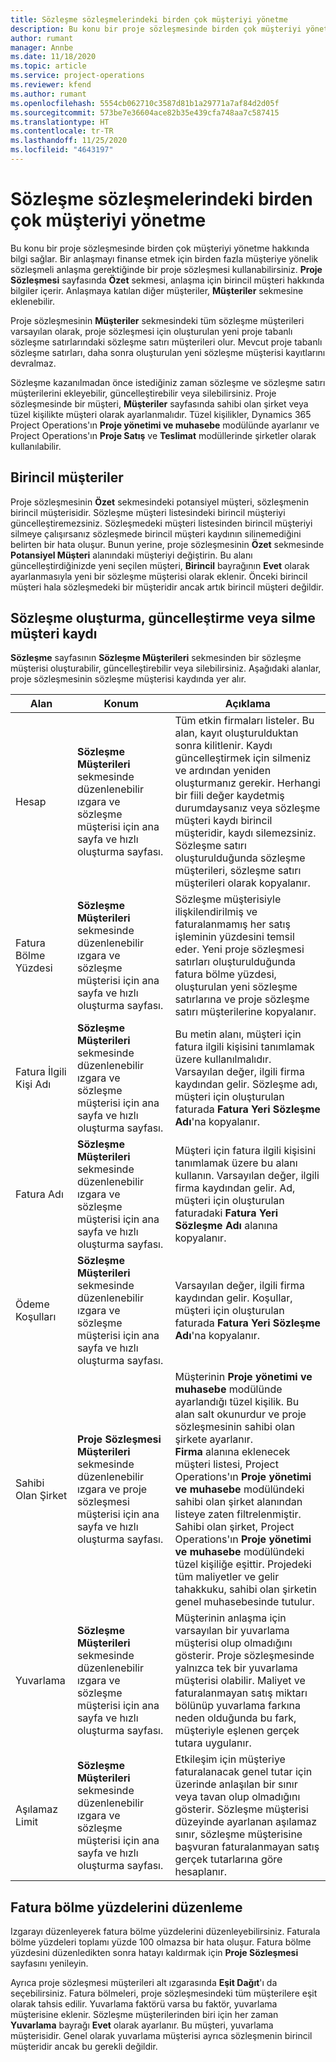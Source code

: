 ```yaml
---
title: Sözleşme sözleşmelerindeki birden çok müşteriyi yönetme
description: Bu konu bir proje sözleşmesinde birden çok müşteriyi yönetme hakkında bilgi sağlar.
author: rumant
manager: Annbe
ms.date: 11/18/2020
ms.topic: article
ms.service: project-operations
ms.reviewer: kfend
ms.author: rumant
ms.openlocfilehash: 5554cb062710c3587d81b1a29771a7af84d2d05f
ms.sourcegitcommit: 573be7e36604ace82b35e439cfa748aa7c587415
ms.translationtype: HT
ms.contentlocale: tr-TR
ms.lasthandoff: 11/25/2020
ms.locfileid: "4643197"
---
```

# <a name="manage-multiple-customers-on-project-contracts"></a>Sözleşme sözleşmelerindeki birden çok müşteriyi yönetme

Bu konu bir proje sözleşmesinde birden çok müşteriyi yönetme hakkında bilgi sağlar. Bir anlaşmayı finanse etmek için birden fazla müşteriye yönelik sözleşmeli anlaşma gerektiğinde bir proje sözleşmesi kullanabilirsiniz. **Proje Sözleşmesi** sayfasında **Özet** sekmesi, anlaşma için birincil müşteri hakkında bilgiler içerir. Anlaşmaya katılan diğer müşteriler, **Müşteriler** sekmesine eklenebilir.

Proje sözleşmesinin **Müşteriler** sekmesindeki tüm sözleşme müşterileri varsayılan olarak, proje sözleşmesi için oluşturulan yeni proje tabanlı sözleşme satırlarındaki sözleşme satırı müşterileri olur. Mevcut proje tabanlı sözleşme satırları, daha sonra oluşturulan yeni sözleşme müşterisi kayıtlarını devralmaz.

Sözleşme kazanılmadan önce istediğiniz zaman sözleşme ve sözleşme satırı müşterilerini ekleyebilir, güncelleştirebilir veya silebilirsiniz. Proje sözleşmesinde bir müşteri, **Müşteriler** sayfasında sahibi olan şirket veya tüzel kişilikte müşteri olarak ayarlanmalıdır. Tüzel kişilikler, Dynamics 365 Project Operations'ın **Proje yönetimi ve muhasebe** modülünde ayarlanır ve Project Operations'ın **Proje Satış** ve **Teslimat** modüllerinde şirketler olarak kullanılabilir.

## <a name="primary-customers"></a>Birincil müşteriler

Proje sözleşmesinin **Özet** sekmesindeki potansiyel müşteri, sözleşmenin birincil müşterisidir. Sözleşme müşteri listesindeki birincil müşteriyi güncelleştiremezsiniz. Sözleşmedeki müşteri listesinden birincil müşteriyi silmeye çalışırsanız sözleşmede birincil müşteri kaydının silinemediğini belirten bir hata oluşur. Bunun yerine, proje sözleşmesinin **Özet** sekmesinde **Potansiyel Müşteri** alanındaki müşteriyi değiştirin. Bu alanı güncelleştirdiğinizde yeni seçilen müşteri, **Birincil** bayrağının **Evet** olarak ayarlanmasıyla yeni bir sözleşme müşterisi olarak eklenir. Önceki birincil müşteri hala sözleşmedeki bir müşteridir ancak artık birincil müşteri değildir.

## <a name="create-update-or-delete-a-contract-customer-record"></a>Sözleşme oluşturma, güncelleştirme veya silme müşteri kaydı

**Sözleşme** sayfasının **Sözleşme Müşterileri** sekmesinden bir sözleşme müşterisi oluşturabilir, güncelleştirebilir veya silebilirsiniz. Aşağıdaki alanlar, proje sözleşmesinin sözleşme müşterisi kaydında yer alır.

| **Alan** | **Konum** | **Açıklama** | 
| --- | --- | --- | 
| Hesap | **Sözleşme Müşterileri** sekmesinde düzenlenebilir ızgara ve sözleşme müşterisi için ana sayfa ve hızlı oluşturma sayfası. | Tüm etkin firmaları listeler. Bu alan, kayıt oluşturulduktan sonra kilitlenir. Kaydı güncelleştirmek için silmeniz ve ardından yeniden oluşturmanız gerekir. Herhangi bir fiili değer kaydetmiş durumdaysanız veya sözleşme müşteri kaydı birincil müşteridir, kaydı silemezsiniz. Sözleşme satırı oluşturulduğunda sözleşme müşterileri, sözleşme satırı müşterileri olarak kopyalanır. |
| Fatura Bölme Yüzdesi | **Sözleşme Müşterileri** sekmesinde düzenlenebilir ızgara ve sözleşme müşterisi için ana sayfa ve hızlı oluşturma sayfası. | Sözleşme müşterisiyle ilişkilendirilmiş ve faturalanmamış her satış işleminin yüzdesini temsil eder. Yeni proje sözleşmesi satırları oluşturulduğunda fatura bölme yüzdesi, oluşturulan yeni sözleşme satırlarına ve proje sözleşme satırı müşterilerine kopyalanır. |
| Fatura İlgili Kişi Adı | **Sözleşme Müşterileri** sekmesinde düzenlenebilir ızgara ve sözleşme müşterisi için ana sayfa ve hızlı oluşturma sayfası. | Bu metin alanı, müşteri için fatura ilgili kişisini tanımlamak üzere kullanılmalıdır. Varsayılan değer, ilgili firma kaydından gelir. Sözleşme adı, müşteri için oluşturulan faturada **Fatura Yeri Sözleşme Adı**'na kopyalanır. |
| Fatura Adı | **Sözleşme Müşterileri** sekmesinde düzenlenebilir ızgara ve sözleşme müşterisi için ana sayfa ve hızlı oluşturma sayfası. | Müşteri için fatura ilgili kişisini tanımlamak üzere bu alanı kullanın. Varsayılan değer, ilgili firma kaydından gelir. Ad, müşteri için oluşturulan faturadaki **Fatura Yeri Sözleşme Adı** alanına kopyalanır. |
| Ödeme Koşulları | **Sözleşme Müşterileri** sekmesinde düzenlenebilir ızgara ve sözleşme müşterisi için ana sayfa ve hızlı oluşturma sayfası. | Varsayılan değer, ilgili firma kaydından gelir. Koşullar, müşteri için oluşturulan faturada **Fatura Yeri Sözleşme Adı**'na kopyalanır. |
| Sahibi Olan Şirket | **Proje Sözleşmesi Müşterileri** sekmesinde düzenlenebilir ızgara ve proje sözleşmesi müşterisi için ana sayfa ve hızlı oluşturma sayfası. | Müşterinin **Proje yönetimi ve muhasebe** modülünde ayarlandığı tüzel kişilik. Bu alan salt okunurdur ve proje sözleşmesinin sahibi olan şirkete ayarlanır.</br>**Firma** alanına eklenecek müşteri listesi, Project Operations'ın **Proje yönetimi ve muhasebe** modülündeki sahibi olan şirket alanından listeye zaten filtrelenmiştir. Sahibi olan şirket, Project Operations'ın **Proje yönetimi ve muhasebe** modülündeki tüzel kişiliğe eşittir. Projedeki tüm maliyetler ve gelir tahakkuku, sahibi olan şirketin genel muhasebesinde tutulur. |
| Yuvarlama | **Sözleşme Müşterileri** sekmesinde düzenlenebilir ızgara ve sözleşme müşterisi için ana sayfa ve hızlı oluşturma sayfası. | Müşterinin anlaşma için varsayılan bir yuvarlama müşterisi olup olmadığını gösterir. Proje sözleşmesinde yalnızca tek bir yuvarlama müşterisi olabilir. Maliyet ve faturalanmayan satış miktarı bölünüp yuvarlama farkına neden olduğunda bu fark, müşteriyle eşlenen gerçek tutara uygulanır. |
| Aşılamaz Limit | **Sözleşme Müşterileri** sekmesinde düzenlenebilir ızgara ve sözleşme müşterisi için ana sayfa ve hızlı oluşturma sayfası. | Etkileşim için müşteriye faturalanacak genel tutar için üzerinde anlaşılan bir sınır veya tavan olup olmadığını gösterir. Sözleşme müşterisi düzeyinde ayarlanan aşılamaz sınır, sözleşme müşterisine başvuran faturalanmayan satış gerçek tutarlarına göre hesaplanır. |

## <a name="edit-billing-split-percentages"></a>Fatura bölme yüzdelerini düzenleme

Izgarayı düzenleyerek fatura bölme yüzdelerini düzenleyebilirsiniz. Faturala bölme yüzdeleri toplamı yüzde 100 olmazsa bir hata oluşur. Fatura bölme yüzdesini düzenledikten sonra hatayı kaldırmak için **Proje Sözleşmesi** sayfasını yenileyin.

Ayrıca proje sözleşmesi müşterileri alt ızgarasında **Eşit Dağıt**'ı da seçebilirsiniz. Fatura bölmeleri, proje sözleşmesindeki tüm müşterilere eşit olarak tahsis edilir. Yuvarlama faktörü varsa bu faktör, yuvarlama müşterisine eklenir. Sözleşme müşterilerinden biri için her zaman **Yuvarlama** bayrağı **Evet** olarak ayarlanır. Bu müşteri, yuvarlama müşterisidir. Genel olarak yuvarlama müşterisi ayrıca sözleşmenin birincil müşteridir ancak bu gerekli değildir.
